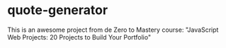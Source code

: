 # quote-generator
This is an awesome project from de Zero to Mastery course: "JavaScript Web Projects: 20 Projects to Build Your Portfolio"
